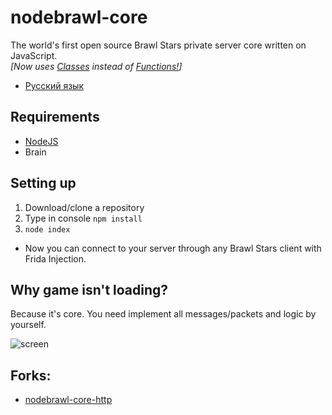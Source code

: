 # nodebrawl-core
The world's first open source Brawl Stars private server core written on JavaScript. <br>
*[Now uses <a href="https://developer.mozilla.org/en-US/docs/Web/JavaScript/Reference/Classes">Classes</a> instead of <a href="https://developer.mozilla.org/en-US/docs/Web/JavaScript/Reference/Functions">Functions!</a>]*

* [Русский язык](/README-ru.md)

## Requirements
* [NodeJS](https://nodejs.org/)
* Brain

## Setting up
1. Download/clone a repository
2. Type in console `npm install`
3. `node index`

* Now you can connect to your server through any Brawl Stars client with Frida Injection.

## Why game isn't loading?
Because it's core. You need implement all messages/packets and logic by yourself.

![screen](/Screens/console.png)

## Forks:
 * [nodebrawl-core-http](https://github.com/TailedTeam/nodebrawl-core-http)
